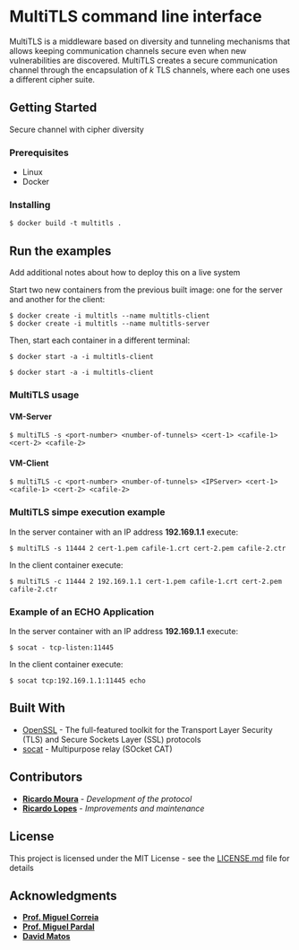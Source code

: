 # MultiTLS command line interface

MultiTLS is a middleware based on diversity and tunneling mechanisms that allows keeping communication channels secure even when new vulnerabilities are discovered. 
MultiTLS creates a secure communication channel through the encapsulation of *k* TLS channels, where each one uses a different cipher suite. 

## Getting Started

Secure channel with cipher diversity

### Prerequisites

- Linux
- Docker

### Installing


```
$ docker build -t multitls .
```


## Run the examples

Add additional notes about how to deploy this on a live system

Start two new containers from the previous built image: one for the server and another for the client:

```
$ docker create -i multitls --name multitls-client
$ docker create -i multitls --name multitls-server
```

Then, start each container in a different terminal:

```
$ docker start -a -i multitls-client
```

```
$ docker start -a -i multitls-client
```


### MultiTLS usage

#### VM-Server

```
$ multiTLS -s <port-number> <number-of-tunnels> <cert-1> <cafile-1> <cert-2> <cafile-2>
```

#### VM-Client

```
$ multiTLS -c <port-number> <number-of-tunnels> <IPServer> <cert-1> <cafile-1> <cert-2> <cafile-2>
```


### MultiTLS simpe execution example

In the server container with an IP address **192.169.1.1** execute: 

```
$ multiTLS -s 11444 2 cert-1.pem cafile-1.crt cert-2.pem cafile-2.ctr
```

In the client container execute:

```
$ multiTLS -c 11444 2 192.169.1.1 cert-1.pem cafile-1.crt cert-2.pem cafile-2.ctr
```

### Example of an ECHO Application

In the server container with an IP address **192.169.1.1** execute: 

```
$ socat - tcp-listen:11445
```

In the client container execute:

```
$ socat tcp:192.169.1.1:11445 echo
```


## Built With

* [OpenSSL](https://www.openssl.org) - The full-featured toolkit for the Transport Layer Security (TLS) and Secure Sockets Layer (SSL) protocols
* [socat](http://www.dest-unreach.org/socat/doc/socat.html) - Multipurpose relay (SOcket CAT)

## Contributors

* **[Ricardo Moura](https://github.com/R3Moura)** - *Development of the protocol*
* **[Ricardo Lopes](https://github.com/Ricardo996)** - *Improvements and maintenance*

## License

This project is licensed under the MIT License - see the [LICENSE.md](LICENSE.md) file for details

## Acknowledgments

* **[Prof. Miguel Correia](https://github.com/mpcorreia)** 
* **[Prof. Miguel Pardal](https://github.com/miguelpardal)** 
* **[David Matos](https://github.com/davidmatos)**

